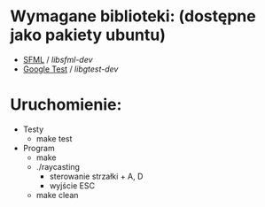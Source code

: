 # Wymagane biblioteki: (dostępne jako pakiety ubuntu)
* [SFML](https://www.sfml-dev.org/download/sfml/2.5.1/) / *libsfml-dev*
* [Google Test](https://github.com/google/googletest) / *libgtest-dev*

# Uruchomienie:
* Testy
    * make test
* Program
    * make
    * ./raycasting
        * sterowanie strzałki + A, D
        * wyjście ESC
    * make clean